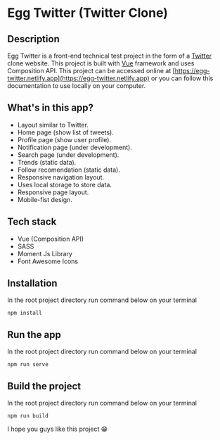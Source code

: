 # Egg Twitter (Twitter Clone)

## Description

Egg Twitter is a front-end technical test project in the form of a [Twitter](https://twitter.com) clone website. This project is built with [Vue](https://vuejs.org) framework and uses Composition API.
This project can be accessed online at [https://egg-twitter.netlify.app](https://egg-twitter.netlify.app) or you can follow this documentation to use locally on your computer.

## What's in this app?

- Layout similar to Twitter.
- Home page (show list of tweets).
- Profile page (show user profile).
- Notification page (under development).
- Search page (under development).
- Trends (static data).
- Follow recomendation (static data).
- Responsive navigation layout.
- Uses local storage to store data.
- Responsive page layout.
- Mobile-fist design.

## Tech stack

- Vue (Composition API)
- SASS
- Moment Js Library
- Font Awesome Icons

## Installation

In the root project directory run command below on your terminal

```
npm install
```

## Run the app

In the root project directory run command below on your terminal

```
npm run serve
```

## Build the project

In the root project directory run command below on your terminal

```
npm run build
```

I hope you guys like this project :grin:
